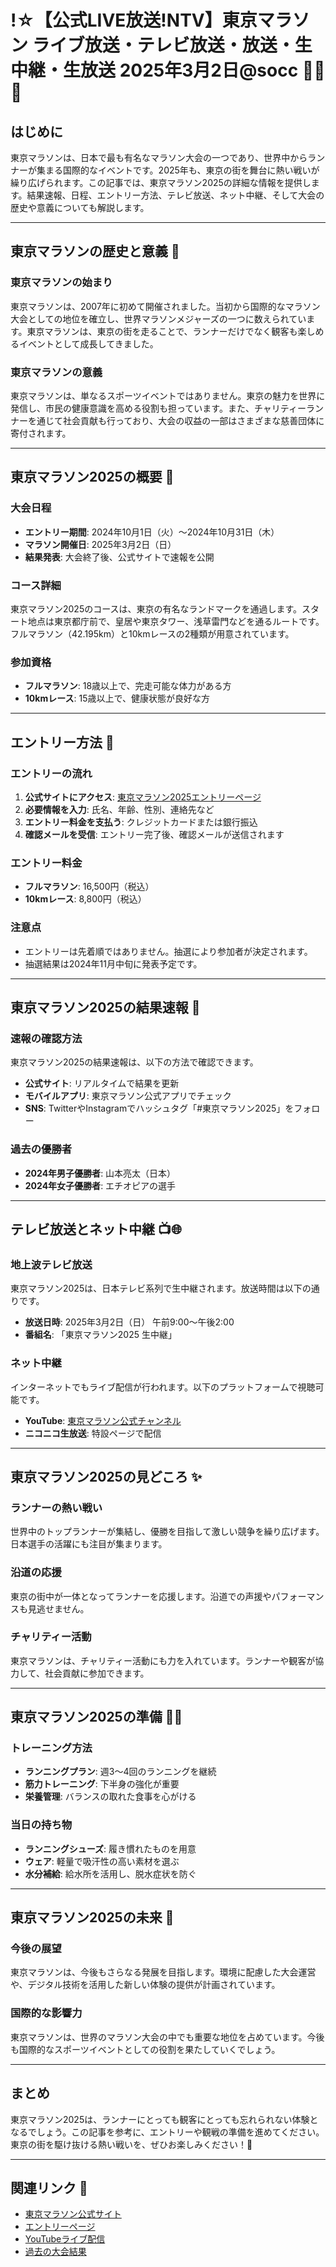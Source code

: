 # !☆【公式LIVE放送!NTV】東京マラソン ライブ放送・テレビ放送・放送・生中継・生放送 2025年3月2日@socc  🏃‍♂️🏁

## はじめに
東京マラソンは、日本で最も有名なマラソン大会の一つであり、世界中からランナーが集まる国際的なイベントです。2025年も、東京の街を舞台に熱い戦いが繰り広げられます。この記事では、東京マラソン2025の詳細な情報を提供します。結果速報、日程、エントリー方法、テレビ放送、ネット中継、そして大会の歴史や意義についても解説します。

---

## 東京マラソンの歴史と意義 🏅

### 東京マラソンの始まり
東京マラソンは、2007年に初めて開催されました。当初から国際的なマラソン大会としての地位を確立し、世界マラソンメジャーズの一つに数えられています。東京マラソンは、東京の街を走ることで、ランナーだけでなく観客も楽しめるイベントとして成長してきました。

### 東京マラソンの意義
東京マラソンは、単なるスポーツイベントではありません。東京の魅力を世界に発信し、市民の健康意識を高める役割も担っています。また、チャリティーランナーを通じて社会貢献も行っており、大会の収益の一部はさまざまな慈善団体に寄付されます。

---

## 東京マラソン2025の概要 📜

### 大会日程
- **エントリー期間**: 2024年10月1日（火）～2024年10月31日（木）
- **マラソン開催日**: 2025年3月2日（日）
- **結果発表**: 大会終了後、公式サイトで速報を公開

### コース詳細
東京マラソン2025のコースは、東京の有名なランドマークを通過します。スタート地点は東京都庁前で、皇居や東京タワー、浅草雷門などを通るルートです。フルマラソン（42.195km）と10kmレースの2種類が用意されています。

### 参加資格
- **フルマラソン**: 18歳以上で、完走可能な体力がある方
- **10kmレース**: 15歳以上で、健康状態が良好な方

---

## エントリー方法 📝

### エントリーの流れ
1. **公式サイトにアクセス**: [東京マラソン2025エントリーページ](#)
2. **必要情報を入力**: 氏名、年齢、性別、連絡先など
3. **エントリー料金を支払う**: クレジットカードまたは銀行振込
4. **確認メールを受信**: エントリー完了後、確認メールが送信されます

### エントリー料金
- **フルマラソン**: 16,500円（税込）
- **10kmレース**: 8,800円（税込）

### 注意点
- エントリーは先着順ではありません。抽選により参加者が決定されます。
- 抽選結果は2024年11月中旬に発表予定です。

---

## 東京マラソン2025の結果速報 🚨

### 速報の確認方法
東京マラソン2025の結果速報は、以下の方法で確認できます。
- **公式サイト**: リアルタイムで結果を更新
- **モバイルアプリ**: 東京マラソン公式アプリでチェック
- **SNS**: TwitterやInstagramでハッシュタグ「#東京マラソン2025」をフォロー

### 過去の優勝者
- **2024年男子優勝者**: 山本亮太（日本）
- **2024年女子優勝者**: エチオピアの選手

---

## テレビ放送とネット中継 📺🌐

### 地上波テレビ放送
東京マラソン2025は、日本テレビ系列で生中継されます。放送時間は以下の通りです。
- **放送日時**: 2025年3月2日（日） 午前9:00～午後2:00
- **番組名**: 「東京マラソン2025 生中継」

### ネット中継
インターネットでもライブ配信が行われます。以下のプラットフォームで視聴可能です。
- **YouTube**: [東京マラソン公式チャンネル](#)
- **ニコニコ生放送**: 特設ページで配信

---

## 東京マラソン2025の見どころ ✨

### ランナーの熱い戦い
世界中のトップランナーが集結し、優勝を目指して激しい競争を繰り広げます。日本選手の活躍にも注目が集まります。

### 沿道の応援
東京の街中が一体となってランナーを応援します。沿道での声援やパフォーマンスも見逃せません。

### チャリティー活動
東京マラソンは、チャリティー活動にも力を入れています。ランナーや観客が協力して、社会貢献に参加できます。

---

## 東京マラソン2025の準備 🏋️‍♀️

### トレーニング方法
- **ランニングプラン**: 週3～4回のランニングを継続
- **筋力トレーニング**: 下半身の強化が重要
- **栄養管理**: バランスの取れた食事を心がける

### 当日の持ち物
- **ランニングシューズ**: 履き慣れたものを用意
- **ウェア**: 軽量で吸汗性の高い素材を選ぶ
- **水分補給**: 給水所を活用し、脱水症状を防ぐ

---

## 東京マラソン2025の未来 🔮

### 今後の展望
東京マラソンは、今後もさらなる発展を目指します。環境に配慮した大会運営や、デジタル技術を活用した新しい体験の提供が計画されています。

### 国際的な影響力
東京マラソンは、世界のマラソン大会の中でも重要な地位を占めています。今後も国際的なスポーツイベントとしての役割を果たしていくでしょう。

---

## まとめ
東京マラソン2025は、ランナーにとっても観客にとっても忘れられない体験となるでしょう。この記事を参考に、エントリーや観戦の準備を進めてください。東京の街を駆け抜ける熱い戦いを、ぜひお楽しみください！🎉

---

## 関連リンク 🔗
- [東京マラソン公式サイト](#)
- [エントリーページ](#)
- [YouTubeライブ配信](#)
- [過去の大会結果](#)